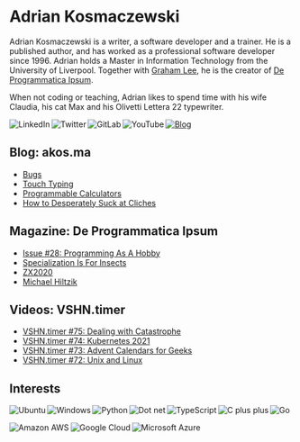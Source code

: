 # Adrian Kosmaczewski

Adrian Kosmaczewski is a writer, a software developer and a trainer. He is a published author, and has worked as a professional software developer since 1996. Adrian holds a Master in Information Technology from the University of Liverpool. Together with [Graham Lee](https://github.com/iamleeg/), he is the creator of [De Programmatica Ipsum](https://deprogrammaticaipsum.com).

When not coding or teaching, Adrian likes to spend time with his wife Claudia, his cat Max and his Olivetti Lettera 22 typewriter.

[<img align="left" alt="LinkedIn" src="https://img.shields.io/badge/linkedin-%230077B5.svg?&style=for-the-badge&logo=linkedin&logoColor=white">](https://linkedin.com/in/akosma) [<img align="left" alt="Twitter" src="https://img.shields.io/badge/twitter-%231DA1F2.svg?&style=for-the-badge&logo=twitter&logoColor=white">](https://twitter.com/akosma) [<img align="left" alt="GitLab" src="https://img.shields.io/badge/gitlab-%23330f63.svg?&style=for-the-badge&logo=gitlab&logoColor=white">](https://gitlab.com/akosma) [<img alt="YouTube" align="left" src="https://img.shields.io/badge/youtube-%23FF0000.svg?&style=for-the-badge&logo=youtube&logoColor=white">](https://vshn.tv) [<img alt="Blog" src="https://img.shields.io/badge/rss-%23FFA500.svg?&style=for-the-badge&logo=rss&logoColor=white">](https://akos.ma/index.xml)

## Blog: akos.ma

<!-- AKOSMA:START -->
- [Bugs](https://akos.ma/bugs/)
- [Touch Typing](https://akos.ma/touch-typing/)
- [Programmable Calculators](https://akos.ma/programmable-calculators/)
- [How to Desperately Suck at Cliches](https://akos.ma/how-to-desperately-suck-at-cliches/)
<!-- AKOSMA:END -->

## Magazine: De Programmatica Ipsum

<!-- DEPROGIPSUM:START -->
- [Issue #28: Programming As A Hobby](https://deprogrammaticaipsum.com/issue-28-programming-as-a-hobby/)
- [Specialization Is For Insects](https://deprogrammaticaipsum.com/specialization-is-for-insects/)
- [ZX2020](https://deprogrammaticaipsum.com/zx2020/)
- [Michael Hiltzik](https://deprogrammaticaipsum.com/michael-hiltzik/)
<!-- DEPROGIPSUM:END -->

## Videos: VSHN.timer

<!-- VSHNTIMER:START -->
- [VSHN.timer #75: Dealing with Catastrophe](https://www.youtube.com/watch?v=95sq116JEvc)
- [VSHN.timer #74: Kubernetes 2021](https://www.youtube.com/watch?v=P9ZKqXNZfrg)
- [VSHN.timer #73: Advent Calendars for Geeks](https://www.youtube.com/watch?v=JWXzmP0x7_k)
- [VSHN.timer #72: Unix and Linux](https://www.youtube.com/watch?v=Gh94pF1JK6A)
<!-- VSHNTIMER:END -->

## Interests

<img align="left" alt="Ubuntu" src="https://img.shields.io/badge/ubuntu-E95420?logo=ubuntu&logoColor=white&style=for-the-badge"> <img align="left" alt="Windows" src="https://img.shields.io/badge/windows-0078D6?logo=windows&logoColor=white&style=for-the-badge"> <img align="left" alt="Python" src="https://img.shields.io/badge/python-%233776AB.svg?&style=for-the-badge&logo=python&logoColor=white"> <img alt="Dot net" align="left" src="https://img.shields.io/badge/dotnet-net%23239120.svg?color=5C2D91&style=for-the-badge&logo=.net&logoColor=white"> <img align="left" alt="TypeScript" src="https://img.shields.io/badge/typescript%20-%23007ACC.svg?&style=for-the-badge&logo=typescript&logoColor=white"> <img align="left" alt="C plus plus" src="https://img.shields.io/badge/c++%20-%2300599C.svg?&style=for-the-badge&logo=c%2B%2B&logoColor=white"> <img alt="Go" src="https://img.shields.io/badge/go-%2300ADD8.svg?&style=for-the-badge&logo=go&logoColor=white">

<img align="left" alt="Amazon AWS" src="https://img.shields.io/badge/Amazon%20AWS-%23232F3E?logo=amazon-aws&logoColor=white&style=for-the-badge"> <img align="left" alt="Google Cloud" src="https://img.shields.io/badge/Google%20Cloud-%234285F4?logo=google-cloud&logoColor=white&style=for-the-badge "> <img alt="Microsoft Azure" src="https://img.shields.io/badge/Microsoft%20Azure-0089D6?logo=microsoft-azure&logoColor=white&style=for-the-badge">

